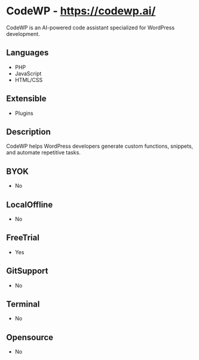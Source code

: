 # CodeWP - https://codewp.ai/
CodeWP is an AI-powered code assistant specialized for WordPress development.
## Languages
- PHP
- JavaScript
- HTML/CSS
## Extensible
- Plugins
## Description
CodeWP helps WordPress developers generate custom functions, snippets, and automate repetitive tasks.
## BYOK
- No
## LocalOffline
- No
## FreeTrial
- Yes
## GitSupport
- No
## Terminal
- No
## Opensource
- No
